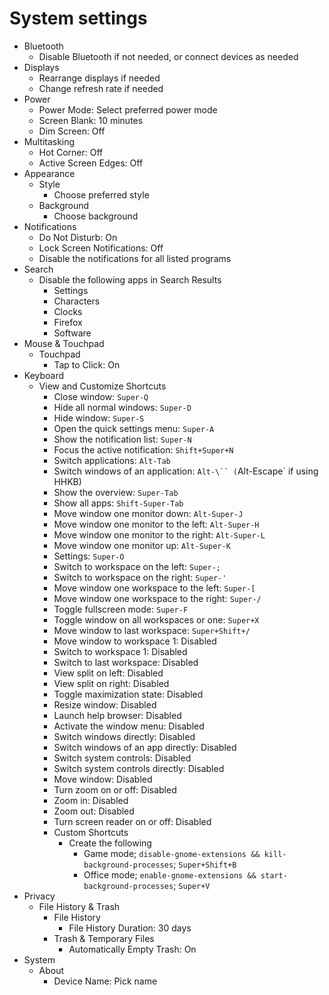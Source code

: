 # System settings

- Bluetooth
  - Disable Bluetooth if not needed, or connect devices as needed
- Displays
  - Rearrange displays if needed
  - Change refresh rate if needed
- Power
  - Power Mode: Select preferred power mode
  - Screen Blank: 10 minutes
  - Dim Screen: Off
- Multitasking
  - Hot Corner: Off
  - Active Screen Edges: Off
- Appearance
  - Style
    - Choose preferred style
  - Background
    - Choose background
- Notifications
  - Do Not Disturb: On
  - Lock Screen Notifications: Off
  - Disable the notifications for all listed programs
- Search
  - Disable the following apps in Search Results
    - Settings
    - Characters
    - Clocks
    - Firefox
    - Software
- Mouse & Touchpad
  - Touchpad
    - Tap to Click: On
- Keyboard
  - View and Customize Shortcuts
    - Close window: `Super-Q`
    - Hide all normal windows: `Super-D`
    - Hide window: `Super-S`
    - Open the quick settings menu: `Super-A`
    - Show the notification list: `Super-N`
    - Focus the active notification: `Shift+Super+N`
    - Switch applications: `Alt-Tab`
    - Switch windows of an application: `Alt-\`` (`Alt-Escape` if using HHKB)
    - Show the overview: `Super-Tab`
    - Show all apps: `Shift-Super-Tab`
    - Move window one monitor down: `Alt-Super-J`
    - Move window one monitor to the left: `Alt-Super-H`
    - Move window one monitor to the right: `Alt-Super-L`
    - Move window one monitor up: `Alt-Super-K`
    - Settings: `Super-O`
    - Switch to workspace on the left: `Super-;`
    - Switch to workspace on the right: `Super-'`
    - Move window one workspace to the left: `Super-[`
    - Move window one workspace to the right: `Super-/`
    - Toggle fullscreen mode: `Super-F`
    - Toggle window on all workspaces or one: `Super+X`
    - Move window to last workspace: `Super+Shift+/`
    - Move window to workspace 1: Disabled
    - Switch to workspace 1: Disabled
    - Switch to last workspace: Disabled
    - View split on left: Disabled
    - View split on right: Disabled
    - Toggle maximization state: Disabled
    - Resize window: Disabled
    - Launch help browser: Disabled
    - Activate the window menu: Disabled
    - Switch windows directly: Disabled
    - Switch windows of an app directly: Disabled
    - Switch system controls: Disabled
    - Switch system controls directly: Disabled
    - Move window: Disabled
    - Turn zoom on or off: Disabled
    - Zoom in: Disabled
    - Zoom out: Disabled
    - Turn screen reader on or off: Disabled
    - Custom Shortcuts
      - Create the following
        - Game mode; `disable-gnome-extensions && kill-background-processes`; `Super+Shift+B`
        - Office mode; `enable-gnome-extensions && start-background-processes`; `Super+V`
- Privacy
  - File History & Trash
    - File History
      - File History Duration: 30 days
    - Trash & Temporary Files
      - Automatically Empty Trash: On
- System
  - About
    - Device Name: Pick name
